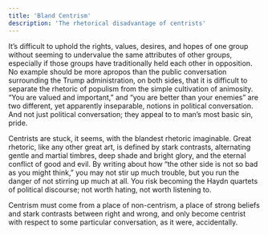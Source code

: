 ```yaml
---
title: 'Bland Centrism'
description: 'The rhetorical disadvantage of centrists'
---
```


It’s difficult to uphold the rights, values, desires, and hopes of one group without seeming to
undervalue the same attributes of other groups, especially if those groups have traditionally held
each other in opposition. No example should be more apropos than the public conversation surrounding
the Trump administration, on both sides, that it is difficult to separate the rhetoric of populism
from the simple cultivation of animosity. “You are valued and important,” and “you are better than
your enemies” are two different, yet apparently inseparable, notions in political conversation. And
not just political conversation; they appeal to to man’s most basic sin, pride.

Centrists are stuck, it seems, with the blandest rhetoric imaginable. Great rhetoric, like any other
great art, is defined by stark contrasts, alternating gentle and martial timbres, deep shade and
bright glory, and the eternal conflict of good and evil. By writing about how “the other side is not
so bad as you might think,” you may not stir up much trouble, but you run the danger of not stirring
up much at all. You risk becoming the Haydn quartets of political discourse; not worth hating, not
worth listening to.

Centrism must come from a place of non-centrism, a place of strong beliefs and stark contrasts
between right and wrong, and only become centrist with respect to some particular conversation, as
it were, accidentally.
